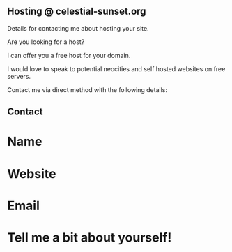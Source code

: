 ## Hosting @ celestial-sunset.org

Details for contacting me about hosting your site.

Are you looking for a host?

I can offer you a free host for your domain.

I would love to speak to potential neocities and self hosted websites on free servers.

Contact me via direct method with the following details:

## Contact

# Name

# Website

# Email

# Tell me a bit about yourself!

